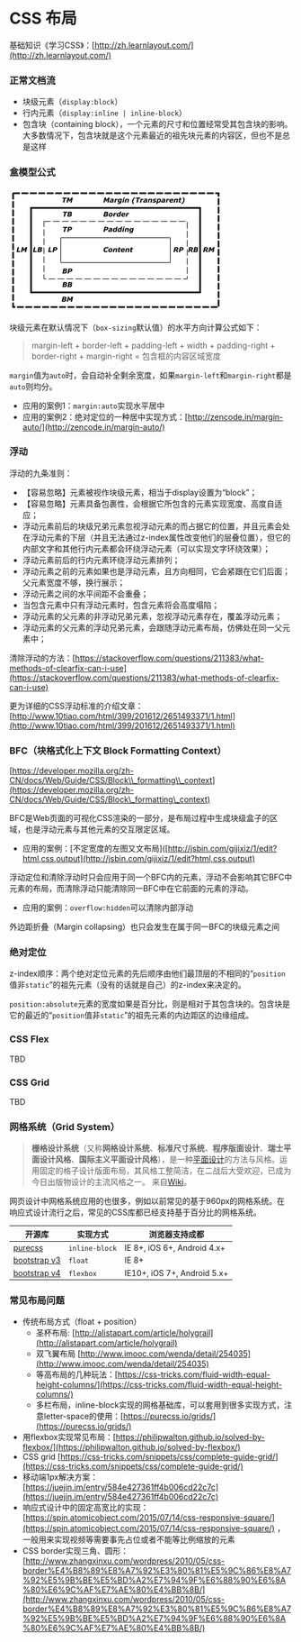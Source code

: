 # CSS 布局

基础知识《学习CSS》：[http://zh.learnlayout.com/](http://zh.learnlayout.com/)

### 正常文档流

- 块级元素（`display:block`）
- 行内元素（`display:inline | inline-block`）
- 包含块（containing block），一个元素的尺寸和位置经常受其包含块的影响。大多数情况下，包含块就是这个元素最近的祖先块元素的内容区，但也不是总是这样

### 盒模型公式

![assets\cssflow](../assets/box.png)

块级元素在默认情况下（`box-sizing`默认值）的水平方向计算公式如下：

> margin-left + border-left + padding-left + width + padding-right + border-right + margin-right = 包含框的内容区域宽度

`margin`值为`auto`时，会自动补全剩余宽度，如果`margin-left`和`margin-right`都是`auto`则均分。

- 应用的案例1：`margin:auto`实现水平居中
- 应用的案例2：绝对定位的一种居中实现方式：[http://zencode.in/margin-auto/](http://zencode.in/margin-auto/)

### 浮动

​浮动的九条准则：

- 【容易忽略】元素被视作块级元素，相当于display设置为“block”；
- 【容易忽略】元素具备包裹性，会根据它所包含的元素实现宽度、高度自适应；
- 浮动元素前后的块级兄弟元素忽视浮动元素的而占据它的位置，并且元素会处在浮动元素的下层（并且无法通过z-index属性改变他们的层叠位置），但它的内部文字和其他行内元素都会环绕浮动元素（可以实现文字环绕效果）；
- 浮动元素前后的行内元素环绕浮动元素排列；
- 浮动元素之前的元素如果也是浮动元素，且方向相同，它会紧跟在它们后面；父元素宽度不够，换行展示；
- 浮动元素之间的水平间距不会重叠；
- 当包含元素中只有浮动元素时，包含元素将会高度塌陷；
- 浮动元素的父元素的非浮动兄弟元素，忽视浮动元素存在，覆盖浮动元素；
- 浮动元素的父元素的浮动兄弟元素，会跟随浮动元素布局，仿佛处在同一父元素中；

​清除浮动的方法：[](https://stackoverflow.com/questions/211383/what-methods-of-clearfix-can-i-use)[https://stackoverflow.com/questions/211383/what-methods-of-clearfix-can-i-use](https://stackoverflow.com/questions/211383/what-methods-of-clearfix-can-i-use)

更为详细的CSS浮动标准的介绍文章：[http://www.10tiao.com/html/399/201612/2651493371/1.html](http://www.10tiao.com/html/399/201612/2651493371/1.html)

### BFC（块格式化上下文 Block Formatting Context）

​[https://developer.mozilla.org/zh-CN/docs/Web/Guide/CSS/Block\\_formatting\\_context](https://developer.mozilla.org/zh-CN/docs/Web/Guide/CSS/Block\_formatting\_context)

BFC是Web页面的可视化CSS渲染的一部分，是布局过程中生成块级盒子的区域，也是浮动元素与其他元素的交互限定区域。

- 应用的案例：[不定宽度的左图又文布局]([http://jsbin.com/gijixiz/1/edit?html,css,output](http://jsbin.com/gijixiz/1/edit?html,css,output)

浮动定位和清除浮动时只会应用于同一个BFC内的元素，浮动不会影响其它BFC中元素的布局，而清除浮动只能清除同一BFC中在它前面的元素的浮动。

- 应用的案例：`overflow:hidden`可以清除内部浮动

外边距折叠（Margin collapsing）也只会发生在属于同一BFC的块级元素之间

### 绝对定位

z-index顺序：两个绝对定位元素的先后顺序由他们最顶层的不相同的“`position`值非`static`”的祖先元素（没有的话就是自己）的z-index来决定的。

`position:absolute`元素的宽度如果是百分比，则是相对于其包含块的。包含块是它的最近的“`position`值非`static`”的祖先元素的内边距区的边缘组成。

### CSS Flex

TBD

### CSS Grid

TBD


### 网格系统（Grid System）

> **栅格设计系统**（又称**网格设计系统**、**标准尺寸系统**、**程序版面设计**、**瑞士平面设计风格**、**国际主义平面设计风格**），是一种[平面设计](https://zh.wikipedia.org/wiki/%E5%B9%B3%E9%9D%A2%E8%AE%BE%E8%AE%A1 "平面设计")的方法与风格。运用固定的格子设计版面布局，其风格工整简洁，在二战后大受欢迎，已成为今日出版物设计的主流风格之一。 来自[Wiki](https://zh.wikipedia.org/wiki/%E6%A0%85%E6%A0%BC%E8%AE%BE%E8%AE%A1)。

网页设计中网格系统应用的也很多，例如以前常见的基于960px的网格系统。在响应式设计流行之后，常见的CSS库都已经支持基于百分比的网格系统。

| 开源库                                                          | 实现方式       | 浏览器支持成都               |
| -------------------------------------------------------------- | -------------- | --------------------------- |
| [purecss](https://purecss.io/)                                 | `inline-block` | IE 8+, iOS 6+, Android 4.x+ |
| [bootstrap v3](https://getbootstrap.com/docs/3.3/css/#grid)    | `float`        | IE 8+                       |
| [bootstrap v4](https://getbootstrap.com/docs/4.1/layout/grid/) | `flexbox`      | IE10+, iOS 7+, Android 5.x+ |


### 常见布局问题

- 传统布局方式（float + position）
  - 圣杯布局: [http://alistapart.com/article/holygrail](http://alistapart.com/article/holygrail)
  - 双飞翼布局 [http://www.imooc.com/wenda/detail/254035](http://www.imooc.com/wenda/detail/254035)
  - 等高布局的几种玩法：[https://css-tricks.com/fluid-width-equal-height-columns/](https://css-tricks.com/fluid-width-equal-height-columns/)
  - 多栏布局，inline-block实现的网格基础库，可以套用到很多实现方式，注意letter-space的使用：[https://purecss.io/grids/](https://purecss.io/grids/)
- 用flexbox实现常见布局：[https://philipwalton.github.io/solved-by-flexbox/](https://philipwalton.github.io/solved-by-flexbox/)
- CSS grid [https://css-tricks.com/snippets/css/complete-guide-grid/](https://css-tricks.com/snippets/css/complete-guide-grid/)
- 移动端1px解决方案：[https://juejin.im/entry/584e427361ff4b006cd22c7c](https://juejin.im/entry/584e427361ff4b006cd22c7c)
- 响应式设计中的固定高宽比的实现：[https://spin.atomicobject.com/2015/07/14/css-responsive-square/](https://spin.atomicobject.com/2015/07/14/css-responsive-square/) ，一般用来实现视频等需要事先占位或者不能等比例缩放的元素
- CSS border实现三角、圆形： [http://www.zhangxinxu.com/wordpress/2010/05/css-border%E4%B8%89%E8%A7%92%E3%80%81%E5%9C%86%E8%A7%92%E5%9B%BE%E5%BD%A2%E7%94%9F%E6%88%90%E6%8A%80%E6%9C%AF%E7%AE%80%E4%BB%8B/](http://www.zhangxinxu.com/wordpress/2010/05/css-border%E4%B8%89%E8%A7%92%E3%80%81%E5%9C%86%E8%A7%92%E5%9B%BE%E5%BD%A2%E7%94%9F%E6%88%90%E6%8A%80%E6%9C%AF%E7%AE%80%E4%BB%8B/)
